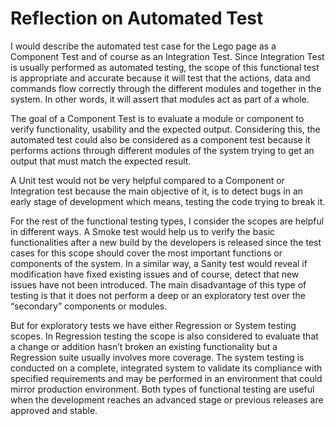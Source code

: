 ﻿# Reflection on Automated Test

I would describe the automated test case for the Lego page as a Component Test and of course as an Integration Test. Since Integration Test is usually performed as automated testing, the scope of this functional test is appropriate and accurate because it will test that the actions, data and commands flow correctly through the different modules and together in the system. In other words, it will assert that modules act as part of a whole.

The goal of a Component Test is to evaluate a module or component to verify functionality, usability and the expected output. Considering this, the automated test could also be considered as a component test because it performs actions through different modules of the system trying to get an output that must match the expected result.

A Unit test would not be very helpful compared to a Component or Integration test because the main objective of it, is to detect bugs in an early stage of development which means, testing the code trying to break it.

For the rest of the functional testing types, I consider the scopes are helpful in different ways. A Smoke test would help us to verify the basic functionalities after a new build by the developers is released since the test cases for this scope should cover the most important functions or components of the system. In a similar way, a Sanity test would reveal if modification have fixed existing issues and of course, detect that new issues have not been introduced. The main disadvantage of this type of testing is that it does not perform a deep or an exploratory test over the “secondary” components or modules.

But for exploratory tests we have either Regression or System testing scopes. In Regression testing the scope is also considered to evaluate that a change or addition hasn’t broken an existing functionality but a Regression suite usually involves more coverage. The system testing is conducted on a complete, integrated system to validate its compliance with specified requirements and may be performed in an environment that could mirror production environment. Both types of functional testing are useful when the development reaches an advanced stage or previous releases are approved and stable.
